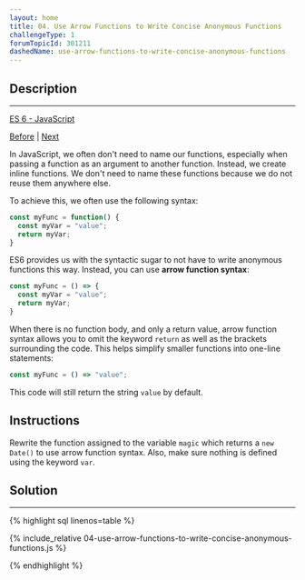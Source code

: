 ```yaml
---
layout: home 
title: 04. Use Arrow Functions to Write Concise Anonymous Functions
challengeType: 1
forumTopicId: 301211
dashedName: use-arrow-functions-to-write-concise-anonymous-functions
---
```


<div class="row">
<div class="columnStmt" markdown="1">

## Description
------

[ES 6 -  JavaScript](./README.md) 

[Before](./03-prevent-object-mutation.md)  | [Next](./05-write-arrow-functions-with-parameters.md)

In JavaScript, we often don't need to name our functions, especially when passing a function as an argument to another function. Instead, we create inline functions. We don't need to name these functions because we do not reuse them anywhere else.

To achieve this, we often use the following syntax:

```js
const myFunc = function() {
  const myVar = "value";
  return myVar;
}
```

ES6 provides us with the syntactic sugar to not have to write anonymous functions this way. Instead, you can use **arrow function syntax**:

```js
const myFunc = () => {
  const myVar = "value";
  return myVar;
}
```

When there is no function body, and only a return value, arrow function syntax allows you to omit the keyword `return` as well as the brackets surrounding the code. This helps simplify smaller functions into one-line statements:

```js
const myFunc = () => "value";
```

This code will still return the string `value` by default.

##  Instructions 

Rewrite the function assigned to the variable `magic` which returns a `new Date()` to use arrow function syntax. Also, make sure nothing is defined using the keyword `var`.

</div>
<div class="columnSol" markdown="1">

## Solution
------

{% highlight sql linenos=table %}

{% include_relative 04-use-arrow-functions-to-write-concise-anonymous-functions.js %}

{% endhighlight %}

</div>
</div>

